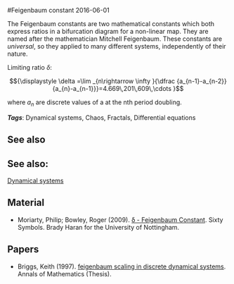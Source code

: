 
#Feigenbaum constant
2016-06-01

The Feigenbaum constants are two mathematical constants which both express ratios in a bifurcation diagram for a non-linear map. They are named after the mathematician Mitchell Feigenbaum. These constants are *universal*, so they applied to many different systems, independently of their nature.

Limiting ratio $\delta$:

$${\displaystyle \delta =\lim _{n\rightarrow \infty }{\dfrac {a_{n-1}-a_{n-2}}{a_{n}-a_{n-1}}}=4.669\,201\,609\,\cdots }$$

where $a_n$ are discrete values of a at the nth period doubling.

***Tags***: Dynamical systems, Chaos, Fractals, Differential equations

## See also
## See also:
[Dynamical systems](/dynamical_systems)
## Material
* Moriarty, Philip; Bowley, Roger (2009). [δ - Feigenbaum Constant](http://www.sixtysymbols.com/videos/feigenbaum.htm). Sixty Symbols. Brady Haran for the University of Nottingham.

## Papers
* Briggs, Keith (1997). [feigenbaum scaling in discrete dynamical systems](http://keithbriggs.info/documents/Keith_Briggs_PhD.pdf). Annals of Mathematics (Thesis).


